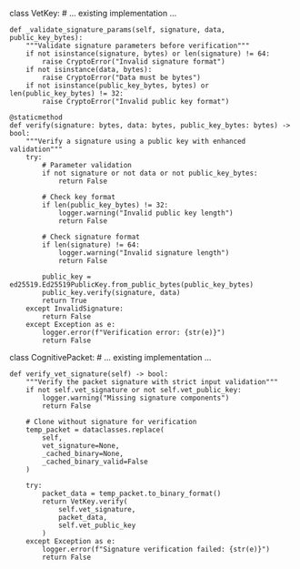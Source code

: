 class VetKey:
    # ... existing implementation ...
    
    def _validate_signature_params(self, signature, data, public_key_bytes):
        """Validate signature parameters before verification"""
        if not isinstance(signature, bytes) or len(signature) != 64:
            raise CryptoError("Invalid signature format")
        if not isinstance(data, bytes):
            raise CryptoError("Data must be bytes")
        if not isinstance(public_key_bytes, bytes) or len(public_key_bytes) != 32:
            raise CryptoError("Invalid public key format")

    @staticmethod
    def verify(signature: bytes, data: bytes, public_key_bytes: bytes) -> bool:
        """Verify a signature using a public key with enhanced validation"""
        try:
            # Parameter validation
            if not signature or not data or not public_key_bytes:
                return False
                
            # Check key format
            if len(public_key_bytes) != 32:
                logger.warning("Invalid public key length")
                return False
                
            # Check signature format
            if len(signature) != 64:
                logger.warning("Invalid signature length")
                return False
                
            public_key = ed25519.Ed25519PublicKey.from_public_bytes(public_key_bytes)
            public_key.verify(signature, data)
            return True
        except InvalidSignature:
            return False
        except Exception as e:
            logger.error(f"Verification error: {str(e)}")
            return False

class CognitivePacket:
    # ... existing implementation ...
    
    def verify_vet_signature(self) -> bool:
        """Verify the packet signature with strict input validation"""
        if not self.vet_signature or not self.vet_public_key:
            logger.warning("Missing signature components")
            return False
            
        # Clone without signature for verification
        temp_packet = dataclasses.replace(
            self,
            vet_signature=None,
            _cached_binary=None,
            _cached_binary_valid=False
        )
        
        try:
            packet_data = temp_packet.to_binary_format()
            return VetKey.verify(
                self.vet_signature,
                packet_data,
                self.vet_public_key
            )
        except Exception as e:
            logger.error(f"Signature verification failed: {str(e)}")
            return False
